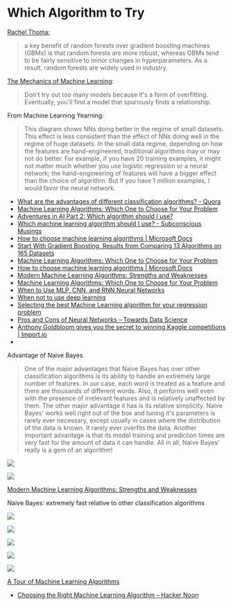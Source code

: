 # Which Algorithm to Try

 [Rachel Thoma:](http://www.fast.ai/2018/07/16/auto-ml2/)

> a key benefit of random forests over gradient boosting machines \(GBMs\) is that random forests are more robust, whereas GBMs tend to be fairly sensitive to minor changes in hyperparameters. As a result, random forests are widely used in industry.



[The Mechanics of Machine Learning](https://mlbook.explained.ai/):

> Don't try out too many models because it's a form of overfitting. Eventually, you'll find a model that spuriously finds a relationship.



From Machine Learning Yearning:

> This diagram shows NNs doing better in the regime of small datasets. This effect is less consistent than the effect of NNs doing well in the regime of huge datasets. In the small data regime, depending on how the features are hand-engineered, traditional algorithms may or may not do better. For example, if you have 20 training examples, it might not matter much whether you use logistic regression or a neural network; the hand-engineering of features will have a bigger effect than the choice of algorithm. But if you have 1 million examples, I would favor the neural network.



* [What are the advantages of different classification algorithms? - Quora](https://www.quora.com/What-are-the-advantages-of-different-classification-algorithms)
* [Machine Learning Algorithms: Which One to Choose for Your Problem](https://blog.statsbot.co/machine-learning-algorithms-183cc73197c)
* [Adventures in AI Part 2: Which algorithm should I use?](https://fizzylogic.nl/2017/07/21/adventures-in-ai-part-2-which-algorithm-should-i-use/)
* [Which machine learning algorithm should I use? - Subconscious Musings](https://blogs.sas.com/content/subconsciousmusings/2017/04/12/machine-learning-algorithm-use/)
* [How to choose machine learning algorithms \| Microsoft Docs](https://docs.microsoft.com/en-us/azure/machine-learning/studio/algorithm-choice)
* [Start With Gradient Boosting, Results from Comparing 13 Algorithms on 165 Datasets](https://machinelearningmastery.com/start-with-gradient-boosting/)
* [Machine Learning Algorithms: Which One to Choose for Your Problem](https://blog.statsbot.co/machine-learning-algorithms-183cc73197c)
* [How to choose machine learning algorithms \| Microsoft Docs](https://docs.microsoft.com/en-us/azure/machine-learning/studio/algorithm-choice)
* [Modern Machine Learning Algorithms: Strengths and Weaknesses](https://elitedatascience.com/machine-learning-algorithms)
* [Machine Learning Algorithms: Which One to Choose for Your Problem](https://blog.statsbot.co/machine-learning-algorithms-183cc73197c)
* [When to Use MLP, CNN, and RNN Neural Networks](https://machinelearningmastery.com/when-to-use-mlp-cnn-and-rnn-neural-networks/)
* [When not to use deep learning](http://hyperparameter.space/blog/when-not-to-use-deep-learning/)
* [Selecting the best Machine Learning algorithm for your regression problem](https://towardsdatascience.com/selecting-the-best-machine-learning-algorithm-for-your-regression-problem-20c330bad4ef)
* [Pros and Cons of Neural Networks – Towards Data Science](https://towardsdatascience.com/hype-disadvantages-of-neural-networks-6af04904ba5b)
* [Anthony Goldbloom gives you the secret to winning Kaggle competitions \| Import.io](https://www.import.io/post/how-to-win-a-kaggle-competition/)
* 
Advantage of Naive Bayes

> One of the major advantages that Naive Bayes has over other classification algorithms is its ability to handle an extremely large number of features. In our case, each word is treated as a feature and there are thousands of different words. Also, it performs well even with the presence of irrelevant features and is relatively unaffected by them. The other major advantage it has is its relative simplicity. Naive Bayes' works well right out of the box and tuning it's parameters is rarely ever necessary, except usually in cases where the distribution of the data is known. It rarely ever overfits the data. Another important advantage is that its model training and prediction times are very fast for the amount of data it can handle. All in all, Naive Bayes' really is a gem of an algorithm!

![](../.gitbook/assets/image%20%2853%29.png)

![](../.gitbook/assets/image%20%2817%29.png)

[Modern Machine Learning Algorithms: Strengths and Weaknesses](https://elitedatascience.com/machine-learning-algorithms)

Naive Bayes: extremely fast relative to other classification algorithms



![](../.gitbook/assets/microsoft-machine-learning-algorithm-cheat-sheet-v6-1.png)

![](../.gitbook/assets/image%20%2865%29.png)

![](../.gitbook/assets/image%20%2848%29.png)

![](../.gitbook/assets/image%20%2822%29.png)

![](../.gitbook/assets/image%20%2829%29.png)

 [A Tour of Machine Learning Algorithms](https://machinelearningmastery.com/a-tour-of-machine-learning-algorithms/)

* [Choosing the Right Machine Learning Algorithm – Hacker Noon](https://hackernoon.com/choosing-the-right-machine-learning-algorithm-68126944ce1f)



